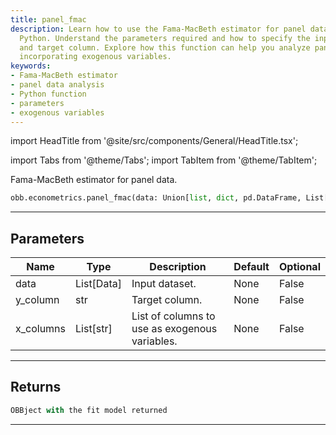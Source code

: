 ```yaml
---
title: panel_fmac
description: Learn how to use the Fama-MacBeth estimator for panel data analysis in
  Python. Understand the parameters required and how to specify the input dataset
  and target column. Explore how this function can help you analyze panel data by
  incorporating exogenous variables.
keywords:
- Fama-MacBeth estimator
- panel data analysis
- Python function
- parameters
- exogenous variables
---
```


import HeadTitle from '@site/src/components/General/HeadTitle.tsx';

<HeadTitle title="econometrics /panel_fmac - Reference | OpenBB Platform Docs" />

<!-- markdownlint-disable MD012 MD031 MD033 -->

import Tabs from '@theme/Tabs';
import TabItem from '@theme/TabItem';

Fama-MacBeth estimator for panel data.

```python wordwrap
obb.econometrics.panel_fmac(data: Union[list, dict, pd.DataFrame, List[pd.DataFrame], pd.Series, List[pd.Series], numpy.ndarray, Data, List[Data]], y_column: str, x_columns: List[str])
```

---

## Parameters

<Tabs>
<TabItem value="standard" label="Standard">

| Name | Type | Description | Default | Optional |
| ---- | ---- | ----------- | ------- | -------- |
| data | List[Data] | Input dataset. | None | False |
| y_column | str | Target column. | None | False |
| x_columns | List[str] | List of columns to use as exogenous variables. | None | False |
</TabItem>

</Tabs>

---

## Returns

```python wordwrap
OBBject with the fit model returned
```

---

